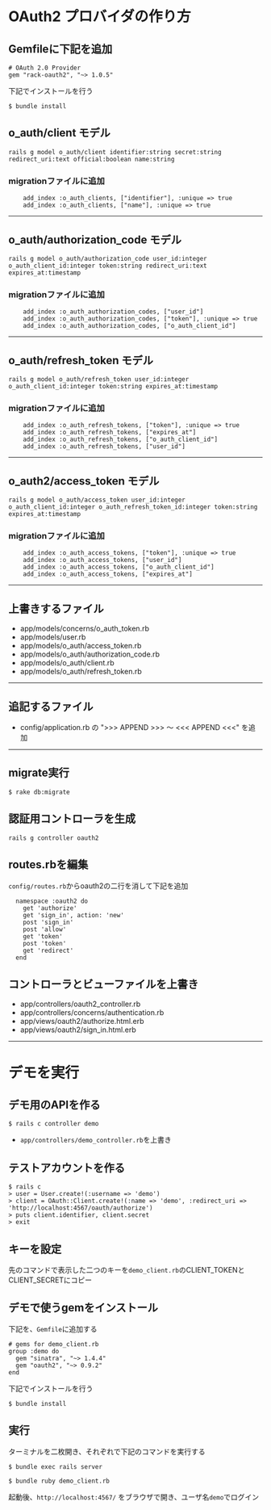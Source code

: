 # OAuth2 プロバイダの作り方

## Gemfileに下記を追加
```
# OAuth 2.0 Provider
gem "rack-oauth2", "~> 1.0.5"
```

下記でインストールを行う

```
$ bundle install
```

## o_auth/client モデル
```
rails g model o_auth/client identifier:string secret:string redirect_uri:text official:boolean name:string
```

### migrationファイルに追加
```
    add_index :o_auth_clients, ["identifier"], :unique => true
    add_index :o_auth_clients, ["name"], :unique => true
```

----
## o_auth/authorization_code モデル

```
rails g model o_auth/authorization_code user_id:integer o_auth_client_id:integer token:string redirect_uri:text expires_at:timestamp
```

### migrationファイルに追加
```
    add_index :o_auth_authorization_codes, ["user_id"]
    add_index :o_auth_authorization_codes, ["token"], :unique => true
    add_index :o_auth_authorization_codes, ["o_auth_client_id"]
```

----
## o_auth/refresh_token モデル

```
rails g model o_auth/refresh_token user_id:integer o_auth_client_id:integer token:string expires_at:timestamp
```

### migrationファイルに追加
```
    add_index :o_auth_refresh_tokens, ["token"], :unique => true
    add_index :o_auth_refresh_tokens, ["expires_at"]
    add_index :o_auth_refresh_tokens, ["o_auth_client_id"]
    add_index :o_auth_refresh_tokens, ["user_id"]
```

----
## o_auth2/access_token モデル

```
rails g model o_auth/access_token user_id:integer o_auth_client_id:integer o_auth_refresh_token_id:integer token:string expires_at:timestamp
```

### migrationファイルに追加
```
    add_index :o_auth_access_tokens, ["token"], :unique => true
    add_index :o_auth_access_tokens, ["user_id"]
    add_index :o_auth_access_tokens, ["o_auth_client_id"]
    add_index :o_auth_access_tokens, ["expires_at"]
```


----
## 上書きするファイル
- app/models/concerns/o_auth_token.rb
- app/models/user.rb
- app/models/o_auth/access_token.rb
- app/models/o_auth/authorization_code.rb
- app/models/o_auth/client.rb
- app/models/o_auth/refresh_token.rb

---
## 追記するファイル
- config/application.rb の ">>> APPEND >>> 〜 <<< APPEND <<<" を追加


----
## migrate実行

```
$ rake db:migrate
```

## 認証用コントローラを生成

```
rails g controller oauth2
```

## routes.rbを編集
`config/routes.rb`からoauth2の二行を消して下記を追加

```
  namespace :oauth2 do
    get 'authorize'
    get 'sign_in', action: 'new'
    post 'sign_in'
    post 'allow'
    get 'token'
    post 'token'
    get 'redirect'
  end
```

## コントローラとビューファイルを上書き
- app/controllers/oauth2_controller.rb
- app/controllers/concerns/authentication.rb
- app/views/oauth2/authorize.html.erb
- app/views/oauth2/sign_in.html.erb

----
# デモを実行

## デモ用のAPIを作る

```
$ rails c controller demo
```

- `app/controllers/demo_controller.rb`を上書き

## テストアカウントを作る
```
$ rails c
> user = User.create!(:username => 'demo')
> client = OAuth::Client.create!(:name => 'demo', :redirect_uri => 'http://localhost:4567/oauth/authorize')
> puts client.identifier, client.secret
> exit
````

## キーを設定

先のコマンドで表示した二つのキーを`demo_client.rb`のCLIENT_TOKENとCLIENT_SECRETにコピー

## デモで使うgemをインストール

下記を、`Gemfile`に追加する

```
# gems for demo_client.rb
group :demo do
  gem "sinatra", "~> 1.4.4"
  gem "oauth2", "~> 0.9.2"
end
```

下記でインストールを行う

```
$ bundle install
```


## 実行
ターミナルを二枚開き、それぞれで下記のコマンドを実行する

```
$ bundle exec rails server 
```

```
$ bundle ruby demo_client.rb
```

起動後、`http://localhost:4567/` をブラウザで開き、ユーザ名`demo`でログイン

